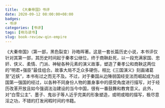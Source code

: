 ```yaml
---
title: 《大秦帝国》书评
date: 2020-09-12 08:00:00+08:00
badges:
- 书评
categories: [书评]
tags: [响马读书]
slug: book-review-qin-empire
---
```


《大秦帝国》（第一部，黑色裂变）孙皓晖著。这是一套长篇历史小说，本书评仅针对其第一部，其历史时间起于秦孝公继位，终于商鞅赴死，以一段充满家国、忠奸、侠义、柔情、门派、神秘各种元素的演义故事，塑造了秦孝公和商鞅这两位的“明君+强臣”最佳组合。故事大局不乏众多硬伤，相比《三国演义》刻画诸葛至“近妖”，本书有过之而无不及。不过，对于秦国从边陲弱国经变法而崛起成为战国第一强国的经过，以各种不同身份人物的置身事中的感受角度进行描写，对于经历改革开放且如今强调法治建设的当今中国，很有一番鼓舞和教育意义。此外，对“白雪公主”、墨子、鬼谷子等人近乎完美的形象塑造，或明或暗的描写，极尽意淫之功，不错的打发闲暇时间的书籍。
